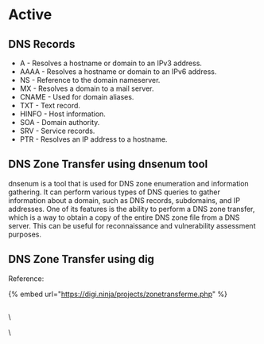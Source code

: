# Active

## DNS Records

* A - Resolves a hostname or domain to an IPv3 address.
* AAAA - Resolves a hostname or domain to an IPv6 address.
* NS - Reference to the domain nameserver.
* MX - Resolves a domain to a mail server.
* CNAME - Used for domain aliases.
* TXT - Text record.
* HINFO - Host information.
* SOA - Domain authority.
* SRV - Service records.
* PTR - Resolves an IP address to a hostname.

## DNS Zone Transfer using dnsenum tool

dnsenum is a tool that is used for DNS zone enumeration and information gathering. It can perform various types of DNS queries to gather information about a domain, such as DNS records, subdomains, and IP addresses. One of its features is the ability to perform a DNS zone transfer, which is a way to obtain a copy of the entire DNS zone file from a DNS server. This can be useful for reconnaissance and vulnerability assessment purposes.

## DNS Zone Transfer using dig

Reference:

{% embed url="https://digi.ninja/projects/zonetransferme.php" %}

##

\


\
